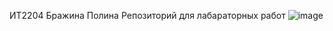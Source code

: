 ИТ2204
Бражина Полина
Репозиторий для лабараторных работ
![image](https://github.com/user-attachments/assets/fad2fdb0-503d-4195-95c7-a5a63bf5d1a3)


